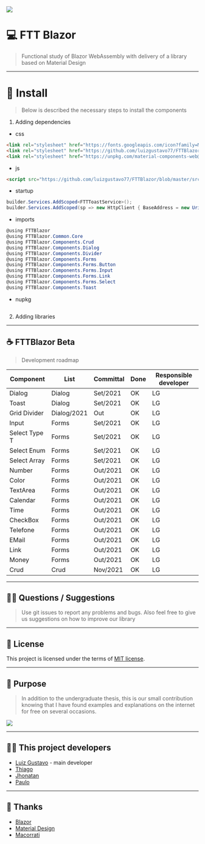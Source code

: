 <img src="https://www.evertop.pl/wp-content/uploads/2021/01/grafiki_blog_blazor-06-1024x323.jpg">

# 💻 **FTT Blazor**
> Functional study of Blazor WebAssembly with delivery of a library based on Material Design

---

# 🧩 **Install**
> Below is described the necessary steps to install the components
1. Adding dependencies
- css
``` html
<link rel="stylesheet" href="https://fonts.googleapis.com/icon?family=Material+Icons" />
<link rel="stylesheet" href="https://github.com/luizgustavo77/FTTBlazor/blob/master/src/FTTBlazor/wwwroot/css/fttBlazor.css" /> 
<link rel="stylesheet" href="https://unpkg.com/material-components-web@latest/dist/material-components-web.min.css" />
````
- js
``` html
<script src="https://github.com/luizgustavo77/FTTBlazor/blob/master/src/FTTBlazor/wwwroot/js/fttBlazor.js"></script>
```
   - startup
``` c#
builder.Services.AddScoped<FTTToastService>();
builder.Services.AddScoped(sp => new HttpClient { BaseAddress = new Uri(builder.HostEnvironment.BaseAddress) });
```
- imports
``` c#
@using FTTBlazor
@using FTTBlazor.Common.Core
@using FTTBlazor.Components.Crud
@using FTTBlazor.Components.Dialog
@using FTTBlazor.Components.Divider
@using FTTBlazor.Components.Forms
@using FTTBlazor.Components.Forms.Button
@using FTTBlazor.Components.Forms.Input
@using FTTBlazor.Components.Forms.Link
@using FTTBlazor.Components.Forms.Select
@using FTTBlazor.Components.Toast
```
- nupkg
``` cmd

```
2. Adding libraries
---

## ☕ **FTTBlazor Beta**
> Development roadmap

| Component | List | Committal | Done | Responsible developer |
| --- | --- | --- | --- | --- |
| Dialog | Dialog | Set/2021 | OK | LG |
| Toast | Dialog | Set/2021 | OK | LG |
| Grid Divider | Dialog/2021 | Out | OK | LG |
| Input | Forms | Set/2021 | OK | LG |
| Select Type T  | Forms | Set/2021 | OK | LG |
| Select Enum  | Forms | Set/2021 | OK | LG |
| Select Array  | Forms | Set/2021 | OK | LG |
| Number | Forms | Out/2021 | OK | LG |
| Color | Forms | Out/2021 | OK | LG |
| TextArea | Forms | Out/2021 | OK | LG |
| Calendar | Forms | Out/2021 | OK | LG |
| Time | Forms | Out/2021 | OK | LG |
| CheckBox | Forms | Out/2021 | OK | LG |
| Telefone | Forms | Out/2021 | OK | LG |
| EMail | Forms | Out/2021 | OK | LG |
| Link | Forms | Out/2021 | OK | LG |
| Money | Forms | Out/2021 | OK | LG |
| Crud | Crud | Nov/2021 | OK | LG |
 
---
  
## 🙇🏻 **Questions / Suggestions**
> Use git issues to report any problems and bugs. Also feel free to give us suggestions on how to improve our library

---

## 📜 **License**

This project is licensed under the terms of [MIT license](https://github.com/luizgustavo77/FTTBlazor/blob/master/LICENSE.md).

---

## 🚀 **Purpose**
> In addition to the undergraduate thesis, this is our small contribution knowing that I have found examples and explanations on the internet for free on several occasions.

<img src="https://cdn.dribbble.com/users/2401141/screenshots/5487982/developers-gif-showcase.gif">

---

## 🙋🏻 **This project developers**

- [Luiz Gustavo](https://github.com/luizgustavo77) - main developer
- [Thiago](https://github.com/thiagofernandes101)
- [Jhonatan](https://github.com/JhonatanMatos)
- [Paulo](https://github.com/paulopatrocinio)

---

## 💼 **Thanks**
- [Blazor](https://blazor.net)
- [Material Design](https://material.io/components/)
- [Macorrati](https://www.udemy.com/course/curso-blazor-essencial/)
